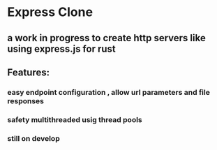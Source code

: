 # Express Clone

## a work in progress to create http servers like using express.js for rust
 ## Features:
  ### easy endpoint configuration , allow url parameters and file responses
  ### safety multithreaded usig thread pools 
  ### still on develop
  
